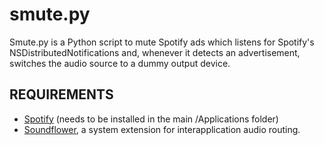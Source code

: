 # smute.py

Smute.py is a Python script to mute Spotify ads which listens for Spotify's 
NSDistributedNotifications and, whenever it detects an advertisement, switches 
the audio source to a dummy output device. 

## REQUIREMENTS

* [Spotify](http://www.spotify.com/download) (needs to be installed in 
    the main /Applications folder)
* [Soundflower](http://code.google.com/p/soundflower/downloads/list), a system
    extension for interapplication audio routing.
